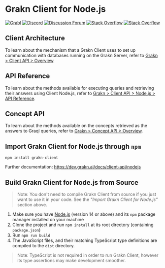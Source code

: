 # Grakn Client for Node.js

[![Grabl](https://grabl.io/api/status/graknlabs/client-nodejs/badge.svg)](https://grabl.io/graknlabs/client-nodejs)
[![Discord](https://img.shields.io/discord/665254494820368395?color=7389D8&label=chat&logo=discord&logoColor=ffffff)](https://grakn.ai/discord)
[![Discussion Forum](https://img.shields.io/discourse/https/discuss.grakn.ai/topics.svg)](https://discuss.grakn.ai)
[![Stack Overflow](https://img.shields.io/badge/stackoverflow-grakn-796de3.svg)](https://stackoverflow.com/questions/tagged/grakn)
[![Stack Overflow](https://img.shields.io/badge/stackoverflow-graql-3dce8c.svg)](https://stackoverflow.com/questions/tagged/graql)

## Client Architecture
To learn about the mechanism that a Grakn Client uses to set up communication with databases running on the Grakn Server, refer to [Grakn > Client API > Overview](http://dev.grakn.ai/docs/client-api/overview).

## API Reference
To learn about the methods available for executing queries and retrieving their answers using Client Node.js, refer to [Grakn > Client API > Node.js > API Reference](http://dev.grakn.ai/docs/client-api/nodejs#api-reference).

## Concept API
To learn about the methods available on the concepts retrieved as the answers to Graql queries, refer to [Grakn > Concept API > Overview](http://dev.grakn.ai/docs/concept-api/overview).

## Import Grakn Client for Node.js through `npm`

```shell script
npm install grakn-client
```
Further documentation: https://dev.grakn.ai/docs/client-api/nodejs

## Build Grakn Client for Node.js from Source

> Note: You don't need to compile Grakn Client from source if you just want to use it in your code. See the _"Import Grakn Client for Node.js"_ section above.

1. Make sure you have [Node.js](https://nodejs.org/) (version 14 or above) and its `npm` package manager installed on your machine
1. Clone the project and run `npm install` at its root directory (containing `package.json`)
1. Run `npm run build`
1. The JavaScript files, and their matching TypeScript type definitions are compiled to the `dist` directory.

> Note: TypeScript is not required in order to run Grakn Client, however its type assertions may make development smoother.
